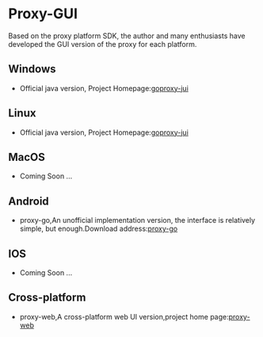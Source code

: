 # Proxy-GUI
Based on the proxy platform SDK, the author and many enthusiasts have developed the GUI version of the proxy for each platform.

## Windows

- Official java version, Project Homepage:[goproxy-jui](https://github.com/hyperreality/goproxy6.9-jui)

## Linux

- Official java version, Project Homepage:[goproxy-jui](https://github.com/hyperreality/goproxy6.9-jui)

## MacOS

- Coming Soon ...

## Android

- proxy-go,An unofficial implementation version, the interface is relatively simple, but enough.Download address:[proxy-go](https://github.com/hyperreality/goproxy6.9-gui-stuff/releases/tag/proxy-go-release)


## IOS

- Coming Soon ...

## Cross-platform

- proxy-web,A cross-platform web UI version,project home page:[proxy-web](https://github.com/yincongcyincong/proxy-web)